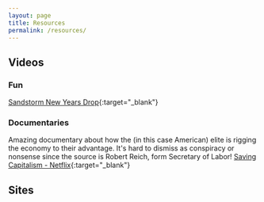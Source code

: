 ```yaml
---
layout: page
title: Resources
permalink: /resources/
---
```


## Videos
### Fun
[Sandstorm New Years Drop](https://www.youtube.com/watch?v=db5f-A-vSyw){:target="_blank"}

### Documentaries
Amazing documentary about how the (in this case American) elite is rigging the economy to their advantage. It's hard to dismiss as conspiracy or nonsense since the source is Robert Reich, form Secretary of Labor!
[Saving Capitalism - Netflix](https://www.netflix.com/title/80127558){:target="_blank"}

## Sites


